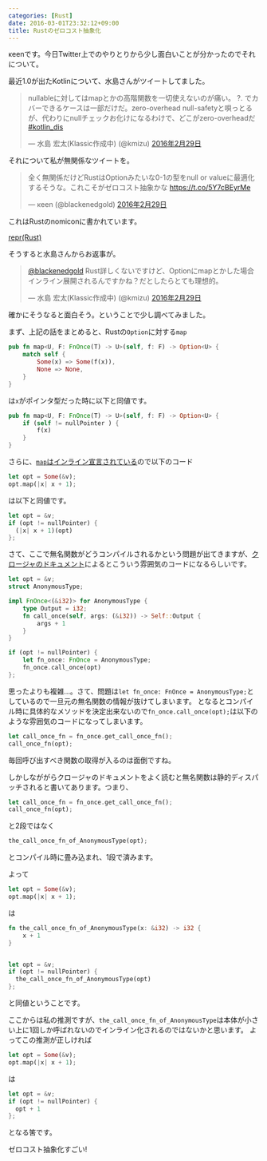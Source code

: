 ```yaml
---
categories: [Rust]
date: 2016-03-01T23:32:12+09:00
title: Rustのゼロコスト抽象化
---
```


κeenです。今日Twitter上でのやりとりから少し面白いことが分かったのでそれについて。

<!--more-->

最近1.0が出たKotlinについて、水島さんがツイートしてました。

<blockquote class="twitter-tweet" data-lang="ja"><p lang="ja" dir="ltr">nullableに対してはmapとかの高階関数を一切使えないのが痛い。 ?. でカバーできるケースは一部だけだ。zero-overhead null-safetyと唄っとるが、代わりにnullチェックお化けになるわけで、どこがzero-overheadだ <a href="https://twitter.com/hashtag/kotlin_dis?src=hash">#kotlin_dis</a></p>&mdash; 水島 宏太(Klassic作成中) (@kmizu) <a href="https://twitter.com/kmizu/status/704453235277324288">2016年2月29日</a></blockquote>

それについて私が無関係なツイートを。


<blockquote class="twitter-tweet" data-lang="ja"><p lang="ja" dir="ltr">全く無関係だけどRustはOptionみたいな0-1の型をnull or valueに最適化するそうな。これこそがゼロコスト抽象かな <a href="https://t.co/5Y7cBEyrMe">https://t.co/5Y7cBEyrMe</a></p>&mdash; κeen (@blackenedgold) <a href="https://twitter.com/blackenedgold/status/704453898996547584">2016年2月29日</a></blockquote>

これはRustのnomiconに書かれています。


[repr(Rust)](https://doc.rust-lang.org/nomicon/repr-rust.html)


そうすると水島さんからお返事が。


<blockquote class="twitter-tweet" data-lang="ja"><p lang="ja" dir="ltr"><a href="https://twitter.com/blackenedgold">@blackenedgold</a> Rust詳しくないですけど、Optionにmapとかした場合インライン展開されるんですかね？だとしたらとても理想的。</p>&mdash; 水島 宏太(Klassic作成中) (@kmizu) <a href="https://twitter.com/kmizu/status/704455185125408768">2016年2月29日</a></blockquote>
<script async src="//platform.twitter.com/widgets.js" charset="utf-8"></script>


確かにそうなると面白そう。ということで少し調べてみました。


まず、上記の話をまとめると、Rustの`Option`に対する`map`

``` rust
pub fn map<U, F: FnOnce(T) -> U>(self, f: F) -> Option<U> {
    match self {
        Some(x) => Some(f(x)),
        None => None,
    }
}
```

は`x`がポインタ型だった時に以下と同値です。

``` rust
pub fn map<U, F: FnOnce(T) -> U>(self, f: F) -> Option<U> {
    if (self != nullPointer ) {
        f(x)
    }
}
```


さらに、[`map`はインライン宣言されている](https://github.com/rust-lang/rust/blob/master/src/libcore/option.rs#L386)ので以下のコード

``` rust
let opt = Some(&v);
opt.map(|x| x + 1);
```


は以下と同値です。

``` rust
let opt = &v;
if (opt != nullPointer) {
  (|x| x + 1)(opt)
};

```

さて、ここで無名関数がどうコンパイルされるかという問題が出てきますが、[クロージャのドキュメント](https://rust-lang-ja.github.io/the-rust-programming-language-ja/1.6/book/closures.html)によるとこういう雰囲気のコードになるらしいです。


``` rust
let opt = &v;
struct AnonymousType;

impl FnOnce<(&i32)> for AnonymousType {
    type Output = i32;
    fn call_once(self, args: (&i32)) -> Self::Output {
        args + 1
    }
}

if (opt != nullPointer) {
    let fn_once: FnOnce = AnonymousType;
    fn_once.call_once(opt)
};

```

思ったよりも複雑…。さて、問題は`let fn_once: FnOnce = AnonymousType;`としているので一旦元の無名関数の情報が抜けてしまいます。
となるとコンパイル時に具体的なメソッドを決定出来ないので`fn_once.call_once(opt);`は以下のような雰囲気のコードになってしまいます。

``` rust
let call_once_fn = fn_once.get_call_once_fn();
call_once_fn(opt);
```

毎回呼び出すべき関数の取得が入るのは面倒ですね。


しかしなががらクロージャのドキュメントをよく読むと無名関数は静的ディスパッチされると書いてあります。つまり、

``` rust
let call_once_fn = fn_once.get_call_once_fn();
call_once_fn(opt);
```

と2段ではなく

``` rust
the_call_once_fn_of_AnonymousType(opt);
```

とコンパイル時に畳み込まれ、1段で済みます。

よって

``` rust
let opt = Some(&v);
opt.map(|x| x + 1);
```

は

``` rust
fn the_call_once_fn_of_AnonymousType(x: &i32) -> i32 {
    x + 1
}


let opt = &v;
if (opt != nullPointer) {
  the_call_once_fn_of_AnonymousType(opt)
};

```
と同値ということです。

ここからは私の推測ですが、`the_call_once_fn_of_AnonymousType`は本体が小さい上に1回しか呼ばれないのでインライン化されるのではないかと思います。
よってこの推測が正しければ

``` rust
let opt = Some(&v);
opt.map(|x| x + 1);
```

は


``` rust
let opt = &v;
if (opt != nullPointer) {
  opt + 1
};

```

となる筈です。

ゼロコスト抽象化すごい!
